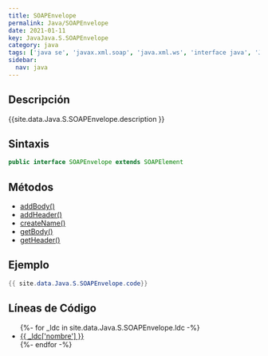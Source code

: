 ```yaml
---
title: SOAPEnvelope
permalink: Java/SOAPEnvelope
date: 2021-01-11
key: JavaJava.S.SOAPEnvelope
category: java
tags: ['java se', 'javax.xml.soap', 'java.xml.ws', 'interface java', 'Java 1.6']
sidebar: 
  nav: java
---
```


## Descripción
{{site.data.Java.S.SOAPEnvelope.description }}

## Sintaxis
~~~java
public interface SOAPEnvelope extends SOAPElement
~~~

## Métodos
* [addBody()](/Java/SOAPEnvelope/addBody)
* [addHeader()](/Java/SOAPEnvelope/addHeader)
* [createName()](/Java/SOAPEnvelope/createName)
* [getBody()](/Java/SOAPEnvelope/getBody)
* [getHeader()](/Java/SOAPEnvelope/getHeader)

## Ejemplo
~~~java
{{ site.data.Java.S.SOAPEnvelope.code}}
~~~

## Líneas de Código
<ul>
{%- for _ldc in site.data.Java.S.SOAPEnvelope.ldc -%}
   <li>
       <a href="{{_ldc['url'] }}">{{ _ldc['nombre'] }}</a>
   </li>
{%- endfor -%}
</ul>
